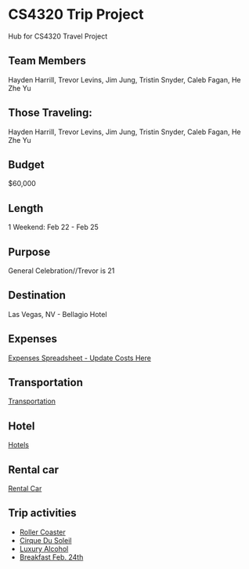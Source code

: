 # CS4320 Trip Project
Hub for CS4320 Travel Project
## Team Members
Hayden Harrill,
Trevor Levins,
Jim Jung,
Tristin Snyder,
Caleb Fagan,
He Zhe Yu
## Those Traveling:
Hayden Harrill,
Trevor Levins,
Jim Jung,
Tristin Snyder,
Caleb Fagan,
He Zhe Yu
## Budget
$60,000
## Length
1 Weekend: Feb 22 - Feb 25
## Purpose
General Celebration//Trevor is 21
## Destination
Las Vegas, NV - Bellagio Hotel
## Expenses
[Expenses Spreadsheet - Update Costs Here](https://docs.google.com/spreadsheets/d/1v8CSGl0PSeG5nOfz9qMIAKsIUIlrHvO2kziHH06konk/edit?usp=sharing)
## Transportation
[Transportation](MarkdownFiles/transportation.md)
## Hotel
[Hotels](MarkdownFiles/hotel.md)
## Rental car
[Rental Car](MarkdownFiles/rentalCar.md)
## Trip activities
* [Roller Coaster](MarkdownFiles/rollercoaster.md)
* [Cirque Du Soleil](MarkdownFiles/CirqueDuSoleil.md)
* [Luxury Alcohol](MarkdownFiles/luxuryalcohol.md)
* [Breakfast Feb. 24th](MarkdownFiles/BreakfastFeb24.md)
